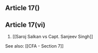 ## Article 17()

## Article 17(vi)
1. [[Saroj Salkan vs Capt. Sanjeev Singh]]

See also: 
[[CFA - Section 7]]


